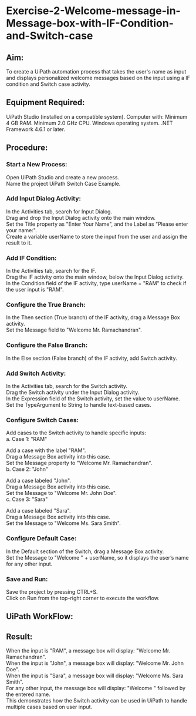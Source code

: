 # Exercise-2-Welcome-message-in-Message-box-with-IF-Condition-and-Switch-case

## Aim:

To create a UiPath automation process that takes the user's name as input and displays personalized welcome messages based on the input using a IF condition and Switch case activity.

## Equipment Required:

UiPath Studio (installed on a compatible system).
Computer with:
Minimum 4 GB RAM.
Minimum 2.0 GHz CPU.
Windows operating system.
.NET Framework 4.6.1 or later.

## Procedure:

### Start a New Process:

Open UiPath Studio and create a new process.<br>
Name the project UiPath Switch Case Example.<br>

### Add Input Dialog Activity:

In the Activities tab, search for Input Dialog.<br>
Drag and drop the Input Dialog activity onto the main window.<br>
Set the Title property as "Enter Your Name", and the Label as "Please enter your name:".<br>
Create a variable userName to store the input from the user and assign the result to it.<br>

### Add IF Condition:

In the Activities tab, search for the IF.<br>
Drag the IF activity onto the main window, below the Input Dialog activity.<br>
In the Condition field of the IF activity, type userName = "RAM" to check if the user input is "RAM".

### Configure the True Branch:

In the Then section (True branch) of the IF activity, drag a Message Box activity.<br>
Set the Message field to "Welcome Mr. Ramachandran".

### Configure the False Branch:

In the Else section (False branch) of the IF activity, add Switch activity.

### Add Switch Activity:

In the Activities tab, search for the Switch activity.<br>
Drag the Switch activity under the Input Dialog activity.<br>
In the Expression field of the Switch activity, set the value to userName.<br>
Set the TypeArgument to String to handle text-based cases.<br>

### Configure Switch Cases:

Add cases to the Switch activity to handle specific inputs:<br>
a. Case 1: "RAM"<br>

Add a case with the label "RAM".<br>
Drag a Message Box activity into this case.<br>
Set the Message property to "Welcome Mr. Ramachandran".<br>
b. Case 2: "John"<br>

Add a case labeled "John".<br>
Drag a Message Box activity into this case.<br>
Set the Message to "Welcome Mr. John Doe".<br>
c. Case 3: "Sara"<br>

Add a case labeled "Sara".<br>
Drag a Message Box activity into this case.<br>
Set the Message to "Welcome Ms. Sara Smith".<br>

### Configure Default Case:<br>

In the Default section of the Switch, drag a Message Box activity.<br>
Set the Message to "Welcome " + userName, so it displays the user’s name for any other input.<br>

### Save and Run:

Save the project by pressing CTRL+S.<br>
Click on Run from the top-right corner to execute the workflow.

## UiPath WorkFlow:


## Result:

When the input is "RAM", a message box will display: "Welcome Mr. Ramachandran".<br>
When the input is "John", a message box will display: "Welcome Mr. John Doe".<br>
When the input is "Sara", a message box will display: "Welcome Ms. Sara Smith".<br>
For any other input, the message box will display: "Welcome " followed by the entered name.<br>
This demonstrates how the Switch activity can be used in UiPath to handle multiple cases based on user input.
